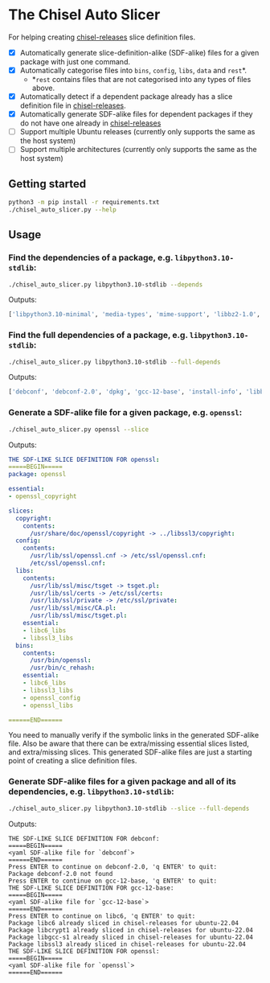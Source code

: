 # The Chisel Auto Slicer

For helping creating [chisel-releases](https://github.com/canonical/chisel-releases/tree/main) slice definition files.

- [x] Automatically generate slice-definition-alike (SDF-alike) files for a given package with just one command.
- [x] Automatically categorise files into `bins`, `config`, `libs`, `data` and `rest`*.
  - *`rest` contains files that are not categorised into any types of files above.
- [x] Automatically detect if a dependent package already has a slice definition file in [chisel-releases](https://github.com/canonical/chisel-releases/tree/main).
- [x] Automatically generate SDF-alike files for dependent packages if they do not have one already in [chisel-releases](https://github.com/canonical/chisel-releases/tree/main)
- [ ] Support multiple Ubuntu releases (currently only supports the same as the host system)
- [ ] Support multiple architectures (currently only supports the same as the host system)

## Getting started

```bash
python3 -m pip install -r requirements.txt
./chisel_auto_slicer.py --help
```

## Usage

### Find the dependencies of a package, e.g. `libpython3.10-stdlib`:
```bash
./chisel_auto_slicer.py libpython3.10-stdlib --depends
```
Outputs:
```python
['libpython3.10-minimal', 'media-types', 'mime-support', 'libbz2-1.0', 'libc6', 'libcrypt1', 'libdb5.3', 'libffi8', 'liblzma5', 'libmpdec3', 'libncursesw6', 'libnsl2', 'libreadline8', 'libsqlite3-0', 'libtinfo6', 'libtirpc3', 'libuuid1']
```

### Find the full dependencies of a package, e.g. `libpython3.10-stdlib`:
```bash
./chisel_auto_slicer.py libpython3.10-stdlib --full-depends
```
Outputs:
```python
['debconf', 'debconf-2.0', 'dpkg', 'gcc-12-base', 'install-info', 'libbz2-1.0', 'libc6', 'libcom-err2', 'libcrypt1', 'libdb5.3', 'libffi8', 'libgcc-s1', 'libgdbm-compat4', 'libgdbm6', 'libgssapi-krb5-2', 'libk5crypto3', 'libkeyutils1', 'libkrb5-3', 'libkrb5support0', 'liblzma5', 'libmpdec3', 'libncursesw6', 'libnsl2', 'libperl5.34', 'libpython3.10-minimal', 'libreadline8', 'libsqlite3-0', 'libssl3', 'libstdc++6', 'libtinfo6', 'libtirpc-common', 'libtirpc3', 'libuuid1', 'mailcap', 'media-types', 'mime-support', 'perl', 'perl-base', 'perl-modules-5.34', 'readline-common', 'tar', 'zlib1g']
```

### Generate a SDF-alike file for a given package, e.g. `openssl`:
```bash
./chisel_auto_slicer.py openssl --slice
```
Outputs:
```yaml
THE SDF-LIKE SLICE DEFINITION FOR openssl:
=====BEGIN=====
package: openssl

essential:
- openssl_copyright

slices:
  copyright:
    contents:
      /usr/share/doc/openssl/copyright -> ../libssl3/copyright:
  config:
    contents:
      /usr/lib/ssl/openssl.cnf -> /etc/ssl/openssl.cnf:
      /etc/ssl/openssl.cnf:
  libs:
    contents:
      /usr/lib/ssl/misc/tsget -> tsget.pl:
      /usr/lib/ssl/certs -> /etc/ssl/certs:
      /usr/lib/ssl/private -> /etc/ssl/private:
      /usr/lib/ssl/misc/CA.pl:
      /usr/lib/ssl/misc/tsget.pl:
    essential:
    - libc6_libs
    - libssl3_libs
  bins:
    contents:
      /usr/bin/openssl:
      /usr/bin/c_rehash:
    essential:
    - libc6_libs
    - libssl3_libs
    - openssl_config
    - openssl_libs

======END======
```

You need to manually verify if the symbolic links in the generated SDF-alike file. Also be aware that there can be extra/missing essential slices listed, and extra/missing slices. This generated SDF-alike files are just a starting point of creating a slice definition files.

### Generate SDF-alike files for a given package and all of its dependencies, e.g. `libpython3.10-stdlib`:
```bash
./chisel_auto_slicer.py libpython3.10-stdlib --slice --full-depends
```

Outputs:
```
THE SDF-LIKE SLICE DEFINITION FOR debconf:
=====BEGIN=====
<yaml SDF-alike file for `debconf`>
======END======
Press ENTER to continue on debconf-2.0, 'q ENTER' to quit: 
Package debconf-2.0 not found
Press ENTER to continue on gcc-12-base, 'q ENTER' to quit: 
THE SDF-LIKE SLICE DEFINITION FOR gcc-12-base:
=====BEGIN=====
<yaml SDF-alike file for `gcc-12-base`>
======END======
Press ENTER to continue on libc6, 'q ENTER' to quit: 
Package libc6 already sliced in chisel-releases for ubuntu-22.04
Package libcrypt1 already sliced in chisel-releases for ubuntu-22.04
Package libgcc-s1 already sliced in chisel-releases for ubuntu-22.04
Package libssl3 already sliced in chisel-releases for ubuntu-22.04
THE SDF-LIKE SLICE DEFINITION FOR openssl:
=====BEGIN=====
<yaml SDF-alike file for `openssl`>
======END======

